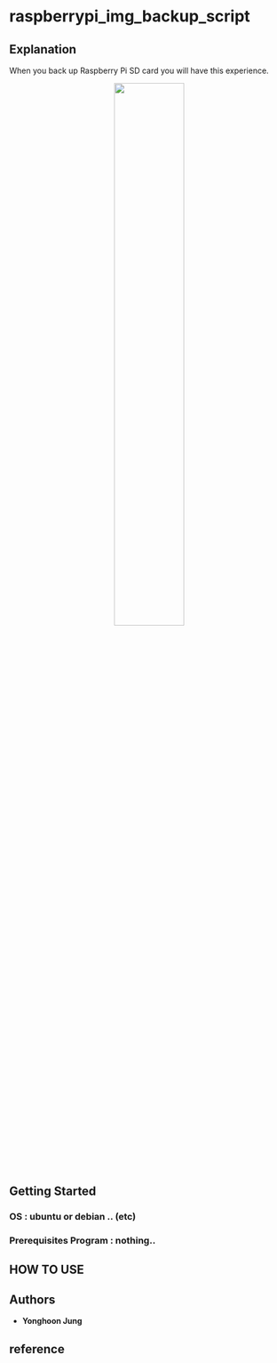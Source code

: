# raspberrypi_img_backup_script

## Explanation

When you back up Raspberry Pi SD card you will have this experience.
<center><img src="https://user-images.githubusercontent.com/36920367/44411694-1925e900-a5a2-11e8-8f95-12c26387896f.PNG" width="50%"></center>


## Getting Started
### OS : ubuntu or debian .. (etc)
### Prerequisites Program : nothing..

## HOW TO USE


## Authors
* **Yonghoon Jung**

## reference
